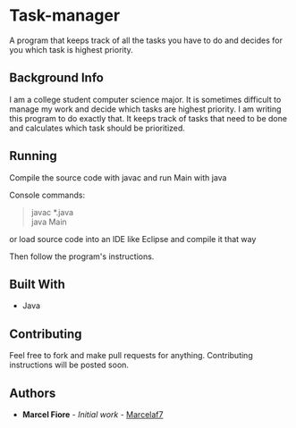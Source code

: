 # Task-manager

A program that keeps track of all the tasks you have to do and decides for you which task is highest priority.

## Background Info

I am a college student computer science major. It is sometimes difficult to manage my work and decide which tasks are highest priority. I am writing this program to do exactly that. It keeps track of tasks that need to be done and calculates which task should be prioritized.

## Running

Compile the source code with javac and run Main with java

Console commands:
>javac *.java  
>java Main

or load source code into an IDE like Eclipse and compile it that way

Then follow the program's instructions.

## Built With

* Java

## Contributing

Feel free to fork and make pull requests for anything. Contributing instructions will be posted soon.

## Authors

* **Marcel Fiore** - *Initial work* - [Marcelaf7](https://github.com/marcelaf7)

